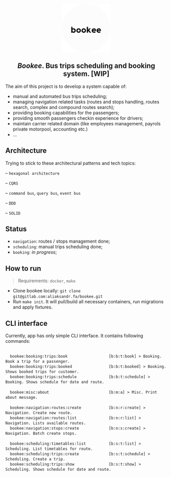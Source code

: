 <div align="center">
    <img align="center" src="public/images/logo_gray--rounded.png" width="150" />
</div>

<div align="center">
    <h2><em>Bookee</em>. Bus trips scheduling and booking system. [WIP]</h2>
</div>


The aim of this project is to develop a system capable of:
- manual and automated bus trips scheduling;
- managing navigation related tasks (routes and stops handling, routes search, complex and compound routes search);
- providing booking capabilities for the passengers;
- providing smooth passengers checkin experience for drivers;
- maintain carrier related domain (like employees management, payrols private motorpool, accounting etc.)
- ...

## Architecture

Trying to stick to these architectural patterns and tech topics:

&ndash; `hexagonal architecture`

&ndash; `CQRS`

&ndash; `command bus`, `query bus`, `event bus`

&ndash; `DDD`

&ndash; `SOLID`

## Status

- `navigation`: routes / stops management done;
- `scheduling`: manual trips scheduling done;
- `booking`: _in progress_;

## How to run

> Requirements: `docker`, `make`

* Clone bookee locally: `git clone git@gitlab.com:aliaksandr.fa/bookee.git`
* Run `make init`. It will pull/build all necessary containers, run migrations and apply fixtures.


## CLI interface

Currently, app has only simple CLI interface. It contains following commands:

```shell

  bookee:booking:trips:book                  [b:b:t:book] > Booking. Book a trip for a passenger.
  bookee:booking:trips:booked                [b:b:t:booked] > Booking. Shows booked trips for customer.
  bookee:booking:trips:schedule              [b:b:t:schedule] > Booking. Shows schedule for date and route.

  bookee:misc:about                          [b:m:a] > Misc. Print about message.

  bookee:navigation:routes:create            [b:n:r:create] > Navigation. Create new route.
  bookee:navigation:routes:list              [b:n:r:list] > Navigation. Lists available routes.
  bookee:navigation:stops:create             [b:n:s:create] > Navigation. Batch create stops.

  bookee:scheduling:timetables:list          [b:s:t:list] > Scheduling. List timetables for route.
  bookee:scheduling:trips:create             [b:s:t:schedule] > Scheduling. Create a trip.
  bookee:scheduling:trips:show               [b:s:t:show] > Scheduling. Shows schedule for date and route.

```
